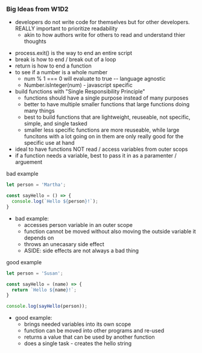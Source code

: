 ### Big Ideas from W1D2

- developers do not write code for themselves but for other developers. REALLY important to prioritize readability
  * akin to how authors write for others to read and understand thier thoughts
* process.exit() is the way to end an entire script
* break is how to end / break out of a loop
* return is how to end a function
* to see if a number is a whole number
  * num % 1 === 0 will evaluate to true -- language agnostic
  * Number.isInteger(num) - javascript specific
* build functions with "Single Responsibility Principle"
  * functions should have a single purpose instead of many purposes
  * better to have multiple smaller functions that large functions doing many things
  * best to build functions that are lightweight, reuseable, not specific, simple, and single tasked 
  * smaller less specific functions are more reuseable, while large funcitons with a lot going on in them are only really good for the specific use at hand
* ideal to have functions NOT read / access variables from outer scops
* if a function needs a variable, best to pass it in as a paramenter / arguement

bad example
```javascript
let person = 'Martha';

const sayHello = () => {
  console.log(`Hello ${person}!`);
}
```
* bad example:
  * accesses person variable in an outer scope
  * function cannot be moved without also moving the outside variable it depends on
  * throws an unecasary side effect
  * ASIDE: side effects are not always a bad thing

good example
```javascript
let person = 'Susan';

const sayHello = (name) => {
  return `Hello ${name}!`;
}

console.log(sayHello(person));
```
* good example:
  * brings needed variables into its own scope
  * function can be moved into other programs and re-used
  * returns a value that can be used by another function
  * does a single task - creates the hello string